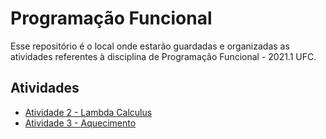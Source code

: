 # Programação Funcional
Esse repositório é o local onde estarão guardadas e organizadas as atividades referentes à disciplina de Programação Funcional - 2021.1 UFC.

## Atividades []()
- [Atividade 2 - Lambda Calculus](https://github.com/guilhermegirao/programacao-funcional/tree/main/atividade-2)
- [Atividade 3 - Aquecimento](https://github.com/guilhermegirao/programacao-funcional/tree/main/atividade-3)
